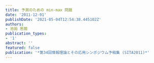```yaml
---
title: 予測のための min-max 問題
date: '2011-12-01'
publishDate: '2021-05-04T12:54:38.445102Z'
authors:
- 池田 思朗
publication_types:
- '1'
abstract: ''
featured: false
publication: '*第34回情報理論とその応用シンポジウム予稿集 (SITA2011)*'
---
```

